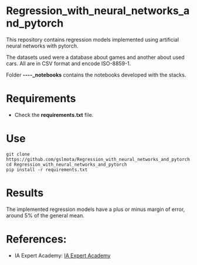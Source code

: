 # Regression_with_neural_networks_and_pytorch
This repository contains regression models implemented using artificial neural networks with pytorch.

The datasets used were a database about games and another about used cars. All are in CSV format and encode ISO-8859-1.

Folder **----_notebooks** contains the notebooks developed with the stacks.

# Requirements

 * Check the **requirements.txt** file.


# Use

```shell
git clone https://github.com/gslmota/Regression_with_neural_networks_and_pytorch.git
cd Regression_with_neural_networks_and_pytorch
pip install -r requirements.txt
```

# Results
The implemented regression models have a plus or minus margin of error, around 5% of the general mean.

# References:
* IA Expert Academy: [IA Expert Academy](https://iaexpert.academy/)
